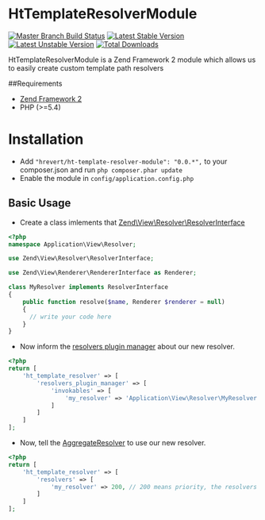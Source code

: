 HtTemplateResolverModule
========================

[![Master Branch Build Status](https://api.travis-ci.org/hrevert/HtTemplateResolverModule.png)](http://travis-ci.org/hrevert/HtTemplateResolverModule)
[![Latest Stable Version](https://poser.pugx.org/hrevert/ht-template-resolver-module/v/stable.png)](https://packagist.org/packages/hrevert/ht-template-resolver-module)
[![Latest Unstable Version](https://poser.pugx.org/hrevert/ht-template-resolver-module/v/unstable.png)](https://packagist.org/packages/hrevert/ht-template-resolver-module)
[![Total Downloads](https://poser.pugx.org/hrevert/ht-template-resolver-module/downloads.png)](https://packagist.org/packages/hrevert/ht-template-resolver-module)

HtTemplateResolverModule is a Zend Framework 2 module which allows us to easily create custom template path resolvers 

##Requirements

* [Zend Framework 2](https://github.com/zendframework/zf2)
* PHP (>=5.4)

# Installation
* Add `"hrevert/ht-template-resolver-module": "0.0.*",` to your composer.json and run `php composer.phar update`
* Enable the module in `config/application.config.php`

## Basic Usage
* Create a class imlements that [Zend\View\Resolver\ResolverInterface](https://github.com/zendframework/zf2/blob/master/library/Zend/View/Resolver/ResolverInterface.php)

```php
<?php  
namespace Application\View\Resolver;

use Zend\View\Resolver\ResolverInterface;

use Zend\View\Renderer\RendererInterface as Renderer;

class MyResolver implements ResolverInterface
{
    public function resolve($name, Renderer $renderer = null)
    {
      // write your code here 
    }
}

```
* Now inform the [resolvers plugin manager](https://github.com/hrevert/HtTemplateResolverModule/blob/master/src/HtTemplateResolverModule/View/Resolver/ResolversPluginManager.php) about our new resolver.

```php
<?php
return [
    'ht_template_resolver' => [
        'resolvers_plugin_manager' => [
            'invokables' => [
                'my_resolver' => 'Application\View\Resolver\MyResolver',
            ]
        ]
    ]
];
```

* Now, tell the [AggregateResolver](https://github.com/zendframework/zf2/blob/master/library/Zend/View/Resolver/AggregateResolver.php) to use our new resolver.

```php
<?php
return [
    'ht_template_resolver' => [
        'resolvers' => [
            'my_resolver' => 200, // 200 means priority, the resolvers with highest priority are consulted first
        ]
    ]
];
```






